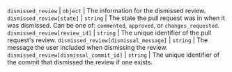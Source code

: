 `dismissed_review` | `object` | The information for the dismissed review. `dismissed_review[state]` | `string` | The state the pull request was in when it was dismissed. Can be one of: `commented`, `approved`, or `changes_requested`. `dismissed_review[review_id]` | `string` | The unique identifier of the pull request's review. `dismissed_review[dismissal_message]` | `string` | The message the user included when dismissing the review. `dismissed_review[dismissal_commit_id]` | `string` | The unique identifier of the commit that dismissed the review if one exists.